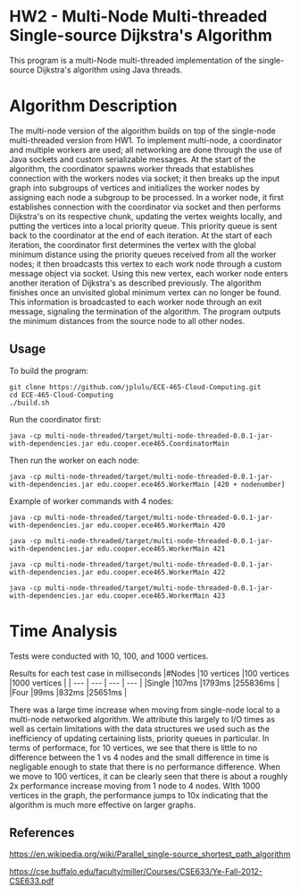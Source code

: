 # HW2 - Multi-Node Multi-threaded Single-source Dijkstra's Algorithm

This program is a multi-Node multi-threaded implementation of the single-source Dijkstra's algorithm using Java threads.

# Algorithm Description
The multi-node version of the algorithm builds on top of the single-node multi-threaded version from HW1. To implement multi-node, a coordinator and multiple workers are used; all networking are done through the use of Java sockets and custom serializable messages. At the start of the algorithm, the coordinator spawns worker threads that establishes connection with the workers nodes via socket; it then breaks up the input graph into subgroups of vertices and initializes the worker nodes by assigning each node a subgroup to be processed. In a worker node, it first establishes connection with the coordinator via socket and then performs Dijkstra's on its respective chunk, updating the vertex weights locally, and putting the vertices into a local priority queue. This priority queue is sent back to the coordinator at the end of each iteration. At the start of each iteration, the coordinator first determines the vertex with the global minimum distance using the priority queues received from all the worker nodes; it then broadcasts this vertex to each work node through a custom message object via socket. Using this new vertex, each worker node enters another iteration of Dijkstra's as described previously. The algorithm finishes once an unvisited global minimum vertex can no longer be found. This information is broadcasted to each worker node through an exit message, signaling the termination of the algorithm. The program outputs the minimum distances from the source node to all other nodes.

## Usage
To build the program:
```
git clone https://github.com/jplulu/ECE-465-Cloud-Computing.git
cd ECE-465-Cloud-Computing
./build.sh
```
Run the coordinator first:
```
java -cp multi-node-threaded/target/multi-node-threaded-0.0.1-jar-with-dependencies.jar edu.cooper.ece465.CoordinatorMain
```
Then run the worker on each node:
```
java -cp multi-node-threaded/target/multi-node-threaded-0.0.1-jar-with-dependencies.jar edu.cooper.ece465.WorkerMain [420 + nodenumber]
```
Example of worker commands with 4 nodes:
```
java -cp multi-node-threaded/target/multi-node-threaded-0.0.1-jar-with-dependencies.jar edu.cooper.ece465.WorkerMain 420
```
```
java -cp multi-node-threaded/target/multi-node-threaded-0.0.1-jar-with-dependencies.jar edu.cooper.ece465.WorkerMain 421
```
```
java -cp multi-node-threaded/target/multi-node-threaded-0.0.1-jar-with-dependencies.jar edu.cooper.ece465.WorkerMain 422
```
```
java -cp multi-node-threaded/target/multi-node-threaded-0.0.1-jar-with-dependencies.jar edu.cooper.ece465.WorkerMain 423
```


# Time Analysis
Tests were conducted with 10, 100, and 1000 vertices.

Results for each test case in milliseconds
|#Nodes		|10 vertices			|100 vertices			|1000 vertices |
| --- | --- | --- | --- |
|Single		|107ms			|1793ms			|255836ms |
|Four		|99ms				|832ms			|25651ms |


There was a large time increase when moving from single-node local to a multi-node networked algorithm. We attribute this largely to I/O times as well as certain limitations with the data structures we used such as the inefficiency of updating certaining lists, priority queues in particular. In terms of performace, for 10 vertices, we see that there is little to no difference between the 1 vs 4 nodes and the small difference in time is negligable enough to state that there is no performance difference. When we move to 100 vertices, it can be clearly seen that there is about a roughly 2x performance increase moving from 1 node to 4 nodes. WIth 1000 vertices in the graph, the performance jumps to 10x indicating that the algorithm is much more effective on larger graphs.

## References
https://en.wikipedia.org/wiki/Parallel_single-source_shortest_path_algorithm

https://cse.buffalo.edu/faculty/miller/Courses/CSE633/Ye-Fall-2012-CSE633.pdf
